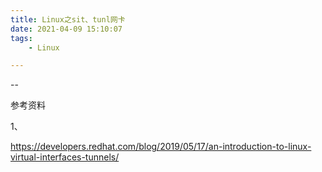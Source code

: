 ```yaml
---
title: Linux之sit、tunl网卡
date: 2021-04-09 15:10:07
tags:
	- Linux

---
```


--



参考资料

1、

https://developers.redhat.com/blog/2019/05/17/an-introduction-to-linux-virtual-interfaces-tunnels/